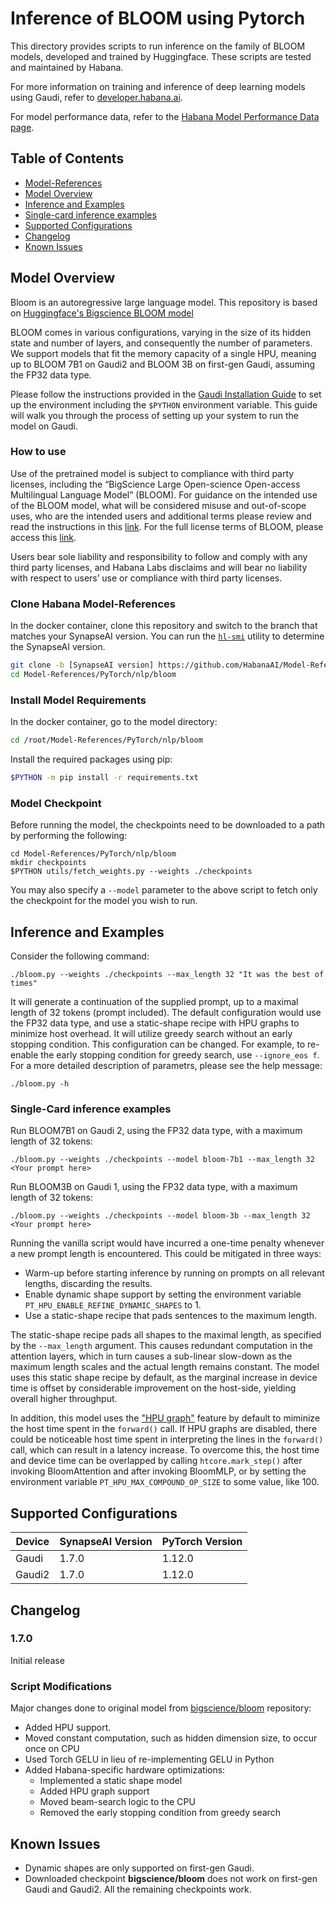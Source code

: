 # Inference of BLOOM using Pytorch

This directory provides scripts to run inference on the family of BLOOM models, developed and trained by Huggingface. These scripts are tested and maintained by Habana.

For more information on training and inference of deep learning models using Gaudi, refer to [developer.habana.ai](https://developer.habana.ai/resources/).

For model performance data, refer to the [Habana Model Performance Data page](https://developer.habana.ai/resources/habana-training-models/#performance).

## Table of Contents

* [Model-References](../../../../README.md)
* [Model Overview](#model-overview)
* [Inference and Examples](#inference-and-examples)
* [Single-card inference examples](#single-card-inference-examples)
* [Supported Configurations](#supported-configurations)
* [Changelog](#changelog)
* [Known Issues](#known-issues)

## Model Overview

Bloom is an autoregressive large language model. This repository is based on [Huggingface's Bigscience BLOOM model](https://bigscience.huggingface.co/blog/bloom)

BLOOM comes in various configurations, varying in the size of its hidden state and number of layers, and consequently the number of parameters.
We support models that fit the memory capacity of a single HPU, meaning up to BLOOM 7B1 on Gaudi2 and BLOOM 3B on first-gen Gaudi, assuming the FP32 data type.

Please follow the instructions provided in the [Gaudi Installation Guide](https://docs.habana.ai/en/latest/Installation_Guide/index.html) to set up the environment including the `$PYTHON` environment variable.
This guide will walk you through the process of setting up your system to run the model on Gaudi.

### How to use
Use of the pretrained model is subject to compliance with third party licenses, including the “BigScience Large Open-science Open-access Multilingual Language Model” (BLOOM). For guidance on the intended use of the BLOOM model, what will be considered misuse and out-of-scope uses, who are the intended users and additional terms please review and read the instructions in this [link](https://huggingface.co/bigscience/bloom#how-to-use). For the full license terms of BLOOM, please access this [link](https://huggingface.co/spaces/bigscience/license).

Users bear sole liability and responsibility to follow and comply with any third party licenses, and Habana Labs disclaims and will bear no liability with respect to users’ use or compliance with third party licenses.

### Clone Habana Model-References
In the docker container, clone this repository and switch to the branch that matches your SynapseAI version. You can run the
[`hl-smi`](https://docs.habana.ai/en/latest/Management_and_Monitoring/System_Management_Tools_Guide/System_Management_Tools.html#hl-smi-utility-options) utility to determine the SynapseAI version.

```bash
git clone -b [SynapseAI version] https://github.com/HabanaAI/Model-References
cd Model-References/PyTorch/nlp/bloom
```

### Install Model Requirements
In the docker container, go to the model directory:
```bash
cd /root/Model-References/PyTorch/nlp/bloom
```
Install the required packages using pip:
```bash
$PYTHON -m pip install -r requirements.txt
```

### Model Checkpoint
Before running the model, the checkpoints need to be downloaded to a path by performing the following:
```
cd Model-References/PyTorch/nlp/bloom
mkdir checkpoints
$PYTHON utils/fetch_weights.py --weights ./checkpoints
```
You may also specify a `--model` parameter to the above script to fetch only the checkpoint for the model you wish to run.

## Inference and Examples

Consider the following command:
```
./bloom.py --weights ./checkpoints --max_length 32 "It was the best of times"
```

It will generate a continuation of the supplied prompt, up to a maximal length of 32 tokens (prompt included).
The default configuration would use the FP32 data type, and use a static-shape recipe with HPU graphs to minimize host overhead. It will utilize greedy search without an early stopping condition.
This configuration can be changed. For example, to re-enable the early stopping condition for greedy search, use `--ignore_eos f`.
For a more detailed description of parametrs, please see the help message:
```
./bloom.py -h
```

### Single-Card inference examples

Run BLOOM7B1 on Gaudi 2, using the FP32 data type, with a maximum length of 32 tokens:
```
./bloom.py --weights ./checkpoints --model bloom-7b1 --max_length 32 <Your prompt here>
```
Run BLOOM3B on Gaudi 1, using the FP32 data type, with a maximum length of 32 tokens:
```
./bloom.py --weights ./checkpoints --model bloom-3b --max_length 32 <Your prompt here>
```

Running the vanilla script would have incurred a one-time penalty whenever a new prompt length is encountered.
This could be mitigated in three ways:
* Warm-up before starting inference by running on prompts on all relevant lengths, discarding the results.
* Enable dynamic shape support by setting the environment variable `PT_HPU_ENABLE_REFINE_DYNAMIC_SHAPES` to 1.
* Use a static-shape recipe that pads sentences to the maximum length.

The static-shape recipe pads all shapes to the maximal length, as specified by the `--max_length` argument.
This causes redundant computation in the attention layers, which in turn causes a sub-linear slow-down as the maximum length scales and the actual length remains constant.
The model uses this static shape recipe by default, as the marginal increase in device time is offset by considerable improvement on the host-side, yielding overall higher throughput.

In addition, this model uses the ["HPU graph"](https://docs.habana.ai/en/latest/PyTorch/Inference_on_Gaudi/Gaudi_Inference.html#run-inference-using-hpu-graphs) feature by default to miminize the host time spent in the `forward()` call.
If HPU graphs are disabled, there could be noticeable host time spent in interpreting the lines in the `forward()` call, which can result in a latency increase.
To overcome this, the host time and device time can be overlapped by calling `htcore.mark_step()` after invoking BloomAttention and after invoking BloomMLP, or by setting the environment variable `PT_HPU_MAX_COMPOUND_OP_SIZE` to some value, like 100.

## Supported Configurations
| Device | SynapseAI Version | PyTorch Version |
|--------|-------------------|-----------------|
| Gaudi  | 1.7.0             | 1.12.0          |
| Gaudi2 | 1.7.0             | 1.12.0          |

## Changelog
### 1.7.0
Initial release

### Script Modifications
Major changes done to original model from [bigscience/bloom](https://huggingface.co/bigscience/bloom/tree/main) repository:
* Added HPU support.
* Moved constant computation, such as hidden dimension size, to occur once on CPU
* Used Torch GELU in lieu of re-implementing GELU in Python
* Added Habana-specific hardware optimizations:
  * Implemented a static shape model
  * Added HPU graph support
  * Moved beam-search logic to the CPU
  * Removed the early stopping condition from greedy search

## Known Issues

* Dynamic shapes are only supported on first-gen Gaudi.
* Downloaded checkpoint **bigscience/bloom** does not work on first-gen Gaudi and Gaudi2. All the remaining checkpoints work.

